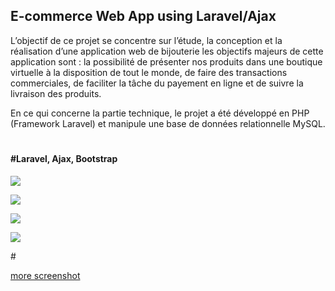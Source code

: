 ## E-commerce Web App using Laravel/Ajax

L’objectif de ce projet se concentre sur l’étude, la conception et la réalisation d’une application web de bijouterie les objectifs majeurs de cette application sont : la possibilité de présenter nos produits dans une boutique virtuelle à la disposition de tout le monde, de faire des transactions commerciales, de faciliter la tâche du payement en ligne et de suivre la livraison des produits.

En ce qui concerne la partie technique, le projet a été développé en PHP (Framework Laravel) et manipule une base de données relationnelle MySQL.
#
#### #Laravel, Ajax, Bootstrap

<p><img src="https://raw.githubusercontent.com/mohamedidmansour/E-commerceWebApp-Laravel-Ajax/master/screenshot/e-commerce-sc1.jpg"/></p>

<p><img src="https://raw.githubusercontent.com/mohamedidmansour/E-commerceWebApp-Laravel-Ajax/master/screenshot/e-commerce-sc2.jpg"/></p>

<p><img src="https://raw.githubusercontent.com/mohamedidmansour/E-commerceWebApp-Laravel-Ajax/master/screenshot/e-commerce-sc3.jpg"/></p>

<p><img src="https://raw.githubusercontent.com/mohamedidmansour/E-commerceWebApp-Laravel-Ajax/master/screenshot/e-commerce-sc4.jpg"/></p>
# <p><a href="https://raw.githubusercontent.com/mohamedidmansour/E-commerceWebApp-Laravel-Ajax/master/screenshot/">more screenshot</a></p>

